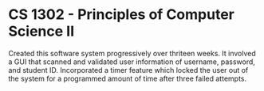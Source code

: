 # CS 1302 - Principles of Computer Science II
Created this software system progressively over thriteen weeks. It involved a GUI that scanned and validated user information of username, password, and student ID. 
Incorporated a timer feature which locked the user out of the system for a programmed amount of time after three failed attempts.
